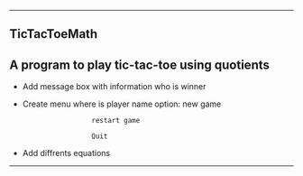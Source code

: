 ----------------------------------
TicTacToeMath
----------------------------------
A program to play tic-tac-toe using quotients
----------------------------------
- Add message box with information who is winner
- Create menu where is player name option:
	               new game
		       
                       restart game
		       
                       Quit
- Add diffrents equations
----------------------------------
